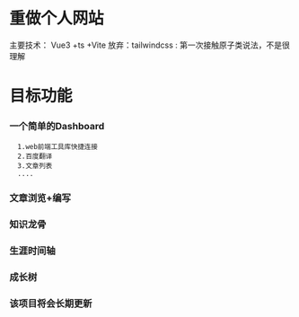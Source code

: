 # 重做个人网站

  主要技术： Vue3 +ts +Vite
  放弃：tailwindcss : 第一次接触原子类说法，不是很理解

# 目标功能

### 一个简单的Dashboard

      1.web前端工具库快捷连接
      2.百度翻译
      3.文章列表
      ....

### 文章浏览+编写

### 知识龙骨

### 生涯时间轴

### 成长树

### 该项目将会长期更新
